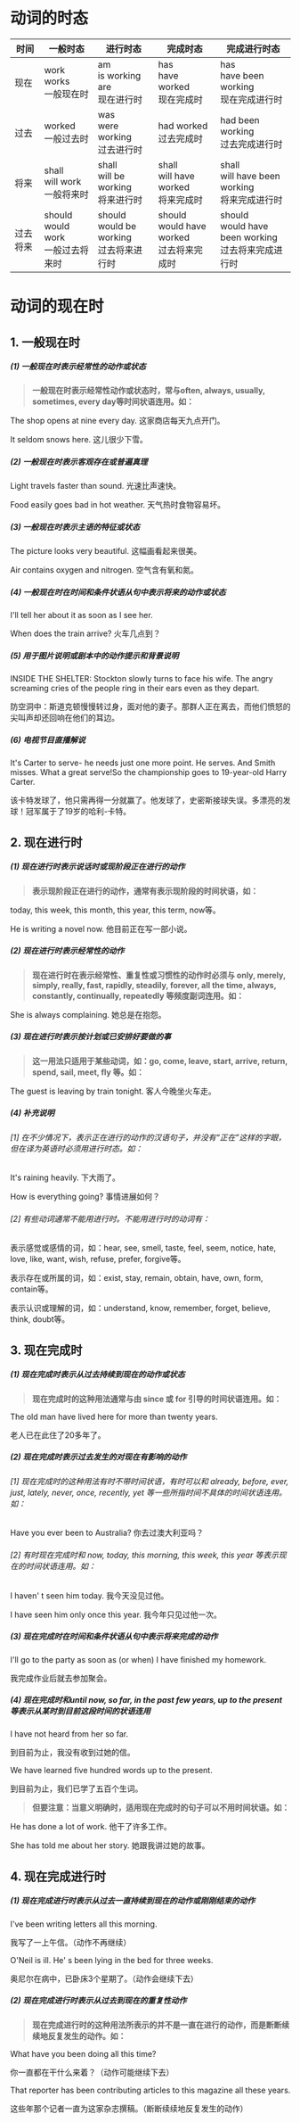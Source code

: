 # 动词的时态

| 时间     | 一般时态                                 | 进行时态                                       | 完成时态                                        | 完成进行时态                                              |
| -------- | ---------------------------------------- | ---------------------------------------------- | ----------------------------------------------- | --------------------------------------------------------- |
| 现在     | work<br/>works<br/>一般现在时            | am<br/>is working<br/>are <br/>现在进行时      | has<br/>have worked<br/>现在完成时              | has<br/>have been working <br/>现在完成进行时             |
| 过去     | worked<br/>一般过去时                    | was<br/>were working<br/>过去进行时            | had worked<br/>过去完成时                       | had been working<br/>过去完成进行时                       |
| 将来     | shall<br/>will work<br/>一般将来时       | shall<br/>will be working<br/>将来进行时       | shall<br/>will have worked<br/>将来完成时       | shall<br/>will have been working<br/>将来完成进行时       |
| 过去将来 | should<br/>would work<br/>一般过去将来时 | should<br/>would be working<br/>过去将来进行时 | should<br/>would have worked<br/>过去将来完成时 | should<br/>would have been working<br/>过去将来完成进行时 |



# 动词的现在时

## 1. 一般现在时

##### (1) 一般现在时表示经常性的动作或状态

> **一般现在时表示经常性动作或状态时，常与often, always, usually,  sometimes, every day等时间状语连用。如：**

The shop opens at nine every day.  这家商店每天九点开门。

It seldom snows here. 这儿很少下雪。

##### (2) 一般现在时表示客观存在或普遍真理

Light travels faster than sound.  光速比声速快。

Food easily goes bad in hot weather. 天气热时食物容易坏。

##### (3) 一般现在时表示主语的特征或状态

The picture looks very beautiful.  这幅画看起来很美。

Air contains oxygen and nitrogen. 空气含有氧和氮。

##### (4) 一般现在时在时间和条件状语从句中表示将来的动作或状态

I'll tell her about it as soon as  I see her.

When does the train arrive? 火车几点到？

##### (5) 用于图片说明或剧本中的动作提示和背景说明

INSIDE THE SHELTER: Stockton slowly  turns to face his wife. The angry screaming cries of the people ring in their  ears even as they depart.  

防空洞中：斯道克顿慢慢转过身，面对他的妻子。那群人正在离去，而他们愤怒的尖叫声却还回响在他们的耳边。

##### (6) 电视节目直播解说

It's Carter to serve- he needs just one more point.  He serves. And Smith misses. What a great serve!So the championship goes to 19-year-old Harry Carter.  

该卡特发球了，他只需再得一分就赢了。他发球了，史密斯接球失误。多漂亮的发球！冠军属于了19岁的哈利-卡特。



## 2. 现在进行时

##### (1) 现在进行时表示说话时或现阶段正在进行的动作 

> **表示现阶段正在进行的动作，通常有表示现阶段的时间状语，如：**

today, this week, this month, this year, this term, now等。

He is writing a novel now. 他目前正在写一部小说。

##### (2) 现在进行时表示经常性的动作 

> **现在进行时在表示经常性、重复性或习惯性的动作时必须与 only, merely, simply, really, fast, rapidly, steadily, forever, all the time, always, constantly, continually, repeatedly 等频度副词连用。如：** 

She is always complaining. 她总是在抱怨。

##### (3) 现在进行时表示按计划或已安排好要做的事 

> **这一用法只适用于某些动词，如：go, come, leave, start, arrive, return, spend, sail, meet, fly 等。如：** 

The guest is leaving by train tonight. 客人今晚坐火车走。

##### (4) 补充说明

###### [1] 在不少情况下，表示正在进行的动作的汉语句子，并没有“正在”这样的字眼，但在译为英语时必须用进行时态。如： 

It's raining heavily. 下大雨了。 

How is everything going? 事情进展如何？

###### [2] 有些动词通常不能用进行时。不能用进行时的动词有： 

表示感觉或感情的词，如：hear, see, smell, taste, feel, seem, notice, hate, love, like, want, wish, refuse, prefer, forgive等。 

表示存在或所属的词，如：exist, stay, remain, obtain, have, own, form, contain等。 

表示认识或理解的词，如：understand, know, remember, forget, believe, think, doubt等。



## 3. 现在完成时

##### (1)  现在完成时表示从过去持续到现在的动作或状态

> **现在完成时的这种用法通常与由 since 或 for 引导的时间状语连用。如：**

The old man have lived here for more than twenty years. 

老人已在此住了20多年了。

##### (2) 现在完成时表示过去发生的对现在有影响的动作

###### [1] 现在完成时的这种用法有时不带时间状语，有时可以和 already, before, ever, just, lately,  never, once, recently, yet 等一些所指时间不具体的时间状语连用。如：

Have you ever been to  Australia? 你去过澳大利亚吗？

###### [2] 有时现在完成时和 now, today, this morning, this week, this year 等表示现在的时间状语连用。如：

I haven' t seen him today. 我今天没见过他。

I have seen him  only once this year. 我今年只见过他一次。

##### (3) 现在完成时在时间和条件状语从句中表示将来完成的动作

I'll go to the party as soon as (or when) I have finished my homework.

我完成作业后就去参加聚会。

##### (4) 现在完成时和until now, so far, in the past few years, up to the present 等表示从某时到目前这段时间的状语连用

I have not heard from her so far. 

到目前为止，我没有收到过她的信。

We have learned five hundred words up to the  present.

到目前为止，我们已学了五百个生词。

> **但要注意：当意义明确时，适用现在完成时的句子可以不用时间状语。如：**

He has done a lot of work.  他干了许多工作。

She has told me about her story.  她跟我讲过她的故事。



## 4. 现在完成进行时

##### (1) 现在完成进行时表示从过去一直持续到现在的动作或刚刚结束的动作

I've been writing letters all this morning. 

我写了一上午信。（动作不再继续）

O'Neil is ill. He' s been lying in the bed for three weeks.

奥尼尔在病中，已卧床3个星期了。（动作会继续下去）

##### (2) 现在完成进行时表示从过去到现在的重复性动作

> **现在完成进行时的这种用法所表示的并不是一直在进行的动作，而是断断续续地反复发生的动作。如：**

What have you been doing all this time? 

你一直都在干什么来着？（动作可能继续下去）

That reporter has been contributing articles to this magazine all these years.

这些年那个记者一直为这家杂志撰稿。（断断续续地反复发生的动作）

